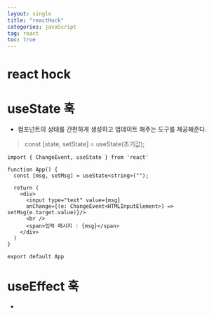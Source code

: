 ```yaml
---
layout: single
title: "reactHock"
categories: javaScript
tag: react
toc: true
---
```


# react hock

# useState 훅

- 컴포넌트의 상태를 간편하게 생성하고 업데이트 해주는 도구를 제공해준다.

> const [state, setState] = useState(초기값);

```
import { ChangeEvent, useState } from 'react'

function App() {
  const [msg, setMsg] = useState<string>("");

  return (
    <div>
      <input type="text" value={msg} 
      onChange={(e: ChangeEvent<HTMLInputElement>) => setMsg(e.target.value)}/>
      <br />
      <span>입력 메시지 : {msg}</span>
    </div>
  )
}

export default App
```

# useEffect 훅

- 